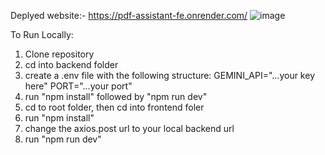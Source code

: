 Deplyed website:-  https://pdf-assistant-fe.onrender.com/
![image](https://github.com/user-attachments/assets/3be8acab-3def-4e89-a4d1-7d37e0b3ccd5)

To Run Locally:
1. Clone repository
2. cd into backend folder
3. create a .env file with the following structure:
   GEMINI_API="...your key here"
   PORT="...your port"
4. run "npm install" followed by "npm run dev"
5. cd to root folder, then cd into frontend foler
6. run "npm install"
7. change the axios.post url to your local backend url
8. run "npm run dev"
